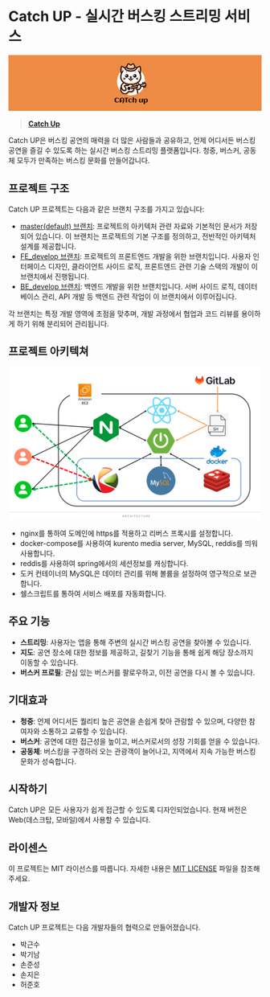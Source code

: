 # Catch UP - 실시간 버스킹 스트리밍 서비스

![logo](img/image-1.png)
> [**Catch Up**](https://i10a105.p.ssafy.io/)


Catch UP은 버스킹 공연의 매력을 더 많은 사람들과 공유하고, 언제 어디서든 버스킹 공연을 즐길 수 있도록 하는 실시간 버스킹 스트리밍 플랫폼입니다. 청중, 버스커, 공동체 모두가 만족하는 버스킹 문화를 만들어갑니다.

## 프로젝트 구조

Catch UP 프로젝트는 다음과 같은 브랜치 구조를 가지고 있습니다:

- [master(default) 브랜치](https://lab.ssafy.com/s10-webmobile1-sub2/S10P12A105/-/tree/master?ref_type=heads): 프로젝트의 아키텍처 관련 자료와 기본적인 문서가 저장되어 있습니다. 이 브랜치는 프로젝트의 기본 구조를 정의하고, 전반적인 아키텍처 설계를 제공합니다.
- [FE_develop 브랜치](https://lab.ssafy.com/s10-webmobile1-sub2/S10P12A105/-/tree/FE_develop?ref_type=heads): 프로젝트의 프론트엔드 개발을 위한 브랜치입니다. 사용자 인터페이스 디자인, 클라이언트 사이드 로직, 프론트엔드 관련 기술 스택의 개발이 이 브랜치에서 진행됩니다.
- [BE_develop 브랜치](https://lab.ssafy.com/s10-webmobile1-sub2/S10P12A105/-/tree/BE_develop?ref_type=heads): 백엔드 개발을 위한 브랜치입니다. 서버 사이드 로직, 데이터베이스 관리, API 개발 등 백엔드 관련 작업이 이 브랜치에서 이루어집니다.

각 브랜치는 특정 개발 영역에 초점을 맞추며, 개발 과정에서 협업과 코드 리뷰를 용이하게 하기 위해 분리되어 관리됩니다.

## 프로젝트 아키텍쳐
![architecture](img/image.png)
- nginx를 통하여 도메인에 https를 적용하고 리버스 프록시를 설정합니다.
- docker-compose를 사용하여 kurento media server, MySQL, reddis를 띄워 사용합니다.
- reddis를 사용하여 spring에서의 세션정보를 캐싱합니다.
- 도커 컨테이너의 MySQL은 데이터 관리를 위해 볼륨을 설정하여 영구적으로 보관합니다.
- 쉘스크립트를 통하여 서비스 배포를 자동화합니다.


## 주요 기능

- **스트리밍**: 사용자는 앱을 통해 주변의 실시간 버스킹 공연을 찾아볼 수 있습니다.
- **지도**: 공연 장소에 대한 정보를 제공하고, 길찾기 기능을 통해 쉽게 해당 장소까지 이동할 수 있습니다.
- **버스커 프로필**: 관심 있는 버스커를 팔로우하고, 이전 공연을 다시 볼 수 있습니다.

## 기대효과

- **청중**: 언제 어디서든 퀄리티 높은 공연을 손쉽게 찾아 관람할 수 있으며, 다양한 참여자와 소통하고 교류할 수 있습니다.
- **버스커**: 공연에 대한 접근성을 높이고, 버스커로서의 성장 기회를 얻을 수 있습니다.
- **공동체**: 버스킹을 구경하러 오는 관광객이 늘어나고, 지역에서 지속 가능한 버스킹 문화가 성숙합니다.

## 시작하기

Catch UP은 모든 사용자가 쉽게 접근할 수 있도록 디자인되었습니다. 현재 버전은 Web(데스크탑, 모바일)에서 사용할 수 있습니다.


## 라이센스

이 프로젝트는 MIT 라이선스를 따릅니다. 자세한 내용은 [MIT LICENSE](https://ko.wikipedia.org/wiki/MIT_%ED%97%88%EA%B0%80%EC%84%9C) 파일을 참조해 주세요.

## 개발자 정보

Catch UP 프로젝트는 다음 개발자들의 협력으로 만들어졌습니다.

- 박근수
- 박기남
- 손준성
- 손지은
- 허준호
